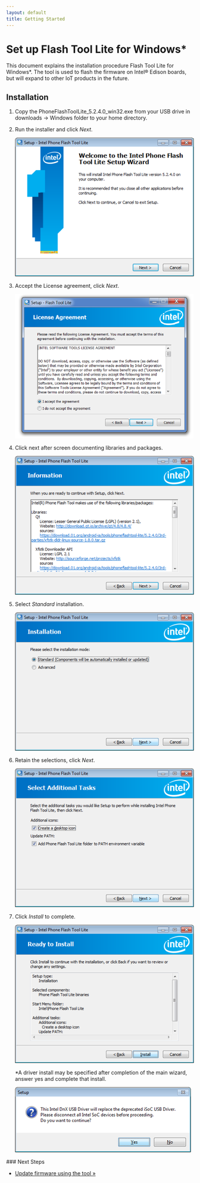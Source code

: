 ```yaml
---
layout: default
title: Getting Started
---
```


# Set up Flash Tool Lite for Windows*

This document explains the installation procedure Flash Tool Lite for Windows*. The tool is used to flash the firmware on Intel® Edison boards, but will expand to other IoT products in the future.

## Installation

1. Copy the PhoneFlashToolLite_5.2.4.0_win32.exe from your USB drive in downloads -> Windows folder to your home directory.
2. Run the installer and click *Next*.
  
   ![Install Flash Tool Lite](images/install_flash_tool_firmware.png)

3. Accept the License agreement, click *Next*.

   ![Accept License Agreement](images/accept_license_firmware.png)
   
4. Click next after screen documenting libraries and packages.

   ![Click Next after libraries](images/next_libraries_firmware.png)
   
5. Select *Standard* installation. 

   ![Select Standard](images/select_standard_firmware.png)
   
6. Retain the selections, click *Next*.

   ![Retain Selections](images/retain_selection_firmware.png)
   
7. Click *Install* to complete.

   ![Click Install](images/click_install_firmware.png)
   
   *A driver install may be specified after completion of the main wizard, answer yes and complete that install.
   
   ![Install DnX USB drivers](images/dnx_usb_firmware.png)
   
<div id="next-steps" class="note" markdown="1">
### Next Steps

* [Update firmware using the tool »](/docs/flash_firmware/update_firmware.html)
</div>